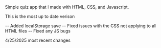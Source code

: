 Simple quiz app that I made with HTML, CSS, and Javascript.

This is the most up to date verison

-- Added localStorage save
-- Fixed issues with the CSS not applying to all HTML files
-- Fixed any JS bugs

4/25/2025 most recent changes
